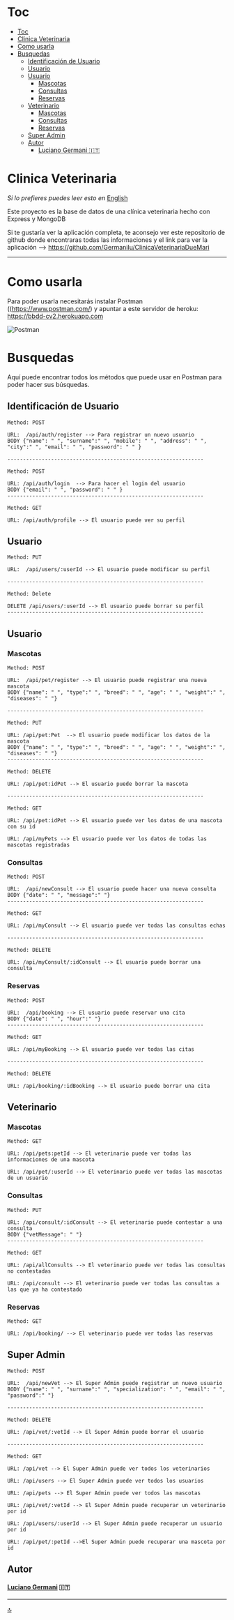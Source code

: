 # Toc
- [Toc](#toc)
- [Clinica Veterinaria](#clinica-veterinaria)
- [Como usarla](#como-usarla)
- [Busquedas](#busquedas)
  - [Identificación de Usuario](#identificación-de-usuario)
  - [Usuario](#usuario)
  - [Usuario](#usuario-1)
    - [Mascotas](#mascotas)
    - [Consultas](#consultas)
    - [Reservas](#reservas)
  - [Veterinario](#veterinario)
    - [Mascotas](#mascotas-1)
    - [Consultas](#consultas-1)
    - [Reservas](#reservas-1)
  - [Super Admin](#super-admin)
  - [Autor](#autor)
      - [Luciano Germani :it:](#luciano-germani-it)

# Clinica Veterinaria

*Si lo prefieres puedes leer esto en* [English](README.md)

Este proyecto es la base de datos de una clínica veterinaria hecho con Express y MongoDB

Si te gustaría ver la aplicación completa, te aconsejo ver este repositorio de github donde encontraras todas las informaciones y el link para ver la aplicación --> https://github.com/Germanilu/ClinicaVeterinariaDueMari



----------------------------

# Como usarla

Para poder usarla necesitarás instalar Postman ((https://www.postman.com/) y apuntar a este servidor de heroku: https://bbdd-cv2.herokuapp.com

![Postman](./imgReadme/postmanGif.gif)



# Busquedas

Aquí puede encontrar todos los métodos que puede usar en Postman para poder hacer sus búsquedas.

## Identificación de Usuario

    Method: POST

    URL:  /api/auth/register --> Para registrar un nuevo usuario
    BODY {"name": " ", "surname":" ", "mobile": " ", "address": " ", "city":" ", "email": " ", "password": " " }  

    ---------------------------------------------------------------

    Method: POST

    URL: /api/auth/login  --> Para hacer el login del usuario
    BODY {"email": " ", "password": " " }  
    ---------------------------------------------------------------

    Method: GET

    URL: /api/auth/profile --> El usuario puede ver su perfil


## Usuario

    Method: PUT

    URL:  /api/users/:userId --> El usuario puede modificar su perfil

    ---------------------------------------------------------------

    Method: Delete

    DELETE /api/users/:userId --> El usuario puede borrar su perfil
    ---------------------------------------------------------------

## Usuario

### Mascotas

    Method: POST

    URL:  /api/pet/register --> El usuario puede registrar una nueva mascota
    BODY {"name": " ", "type":" ", "breed": " ", "age": " ", "weight":" ", "diseases": " "}  

    ---------------------------------------------------------------

    Method: PUT

    URL: /api/pet:Pet  --> El usuario puede modificar los datos de la mascota
    BODY {"name": " ", "type":" ", "breed": " ", "age": " ", "weight":" ", "diseases": " "}  
    ---------------------------------------------------------------

    Method: DELETE

    URL: /api/pet:idPet --> El usuario puede borrar la mascota

    ---------------------------------------------------------------

    Method: GET

    URL: /api/pet:idPet --> El usuario puede ver los datos de una mascota con su id

    URL: /api/myPets --> El usuario puede ver los datos de todas las mascotas registradas

### Consultas

    Method: POST

    URL:  /api/newConsult --> El usuario puede hacer una nueva consulta 
    BODY {"date": " ", "message":" "}  
    ---------------------------------------------------------------
    
    Method: GET

    URL: /api/myConsult --> El usuario puede ver todas las consultas echas

    ---------------------------------------------------------------
    
    Method: DELETE

    URL: /api/myConsult/:idConsult --> El usuario puede borrar una consulta

### Reservas

    Method: POST

    URL:  /api/booking --> El usuario puede reservar una cita
    BODY {"date": " ", "hour":" "}  
    ---------------------------------------------------------------
    
    Method: GET

    URL: /api/myBooking --> El usuario puede ver todas las citas

    ---------------------------------------------------------------
    
    Method: DELETE

    URL: /api/booking/:idBooking --> El usuario puede borrar una cita

## Veterinario

### Mascotas

    Method: GET

    URL: /api/pets:petId --> El veterinario puede ver todas las informaciones de una mascota

    URL: /api/pet/:userId --> El veterinario puede ver todas las mascotas de un usuario

### Consultas

    Method: PUT

    URL: /api/consult/:idConsult --> El veterinario puede contestar a una consulta
    BODY {"vetMessage": " "}  
    ---------------------------------------------------------------

    Method: GET

    URL: /api/allConsults --> El veterinario puede ver todas las consultas no contestadas

    URL: /api/consult --> El veterinario puede ver todas las consultas a las que ya ha contestado

### Reservas

    Method: GET

    URL: /api/booking/ --> El veterinario puede ver todas las reservas



## Super Admin 

    Method: POST

    URL:  /api/newVet --> El Super Admin puede registrar un nuevo usuario
    BODY {"name": " ", "surname":" ", "specialization": " ", "email": " ", "password":" "}  

    ---------------------------------------------------------------

    Method: DELETE

    URL: /api/vet/:vetId --> El Super Admin puede borrar el usuario 

    ---------------------------------------------------------------

    Method: GET

    URL: /api/vet --> El Super Admin puede ver todos los veterinarios 

    URL: /api/users --> El Super Admin puede ver todos los usuarios

    URL: /api/pets --> El Super Admin puede ver todos las mascotas

    URL: /api/vet/:vetId --> El Super Admin puede recuperar un veterinario por id 

    URL: /api/users/:userId --> El Super Admin puede recuperar un usuario por id 

    URL: /api/pet/:petId -->El Super Admin puede recuperar una mascota por id 



## Autor	

#### [Luciano Germani](https://github.com/Germanilu) :it:
 

---------------------

[:top:](#toc)